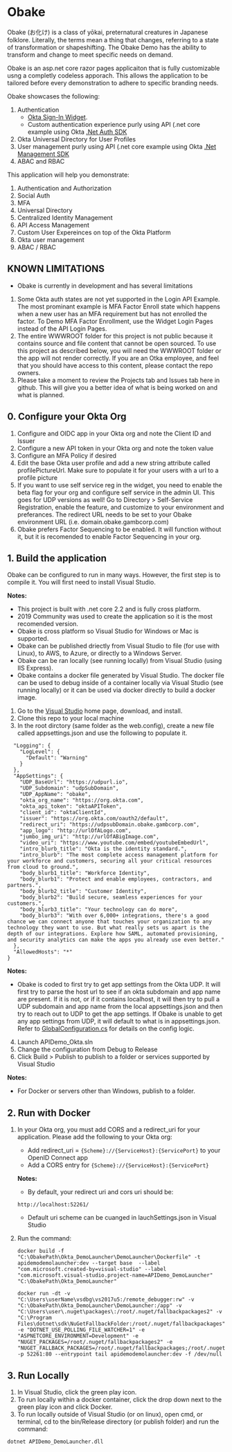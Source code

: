 # Obake

Obake (お化け) is a class of yōkai, preternatural creatures in Japanese folklore. Literally, the terms mean a thing that     changes, referring to a state of transformation or shapeshifting. The Obake Demo has the ability to transform and change to meet specific needs on demand.

Obake is an asp.net core razor pages applicaiton that is fully customizable usng a completly codeless apporach. This allows the application to be tailored before every demonstration to adhere to specific branding needs.

Obake showcases the following:
1. Authentication
    * [Okta Sign-In Widget](https://github.com/okta/okta-signin-widget).
    * Custom authentication experience purly using API (.net core example using Okta [.Net Auth SDK](https://github.com/okta/okta-auth-dotnet)
2. Okta Universal Directory for User Profiles
3. User management purly using API (.net core example using Okta [.Net Management SDK](https://github.com/okta/okta-sdk-dotnet)
3. ABAC and RBAC

This application will help you demonstrate:

1. Authentication and Authorization
2. Social Auth
3. MFA
4. Universal Directory
5. Centralized Identity Management
6. API Access Management
7. Custom User Expereinces on top of the Okta Platform
8. Okta user management 
9. ABAC / RBAC

## KNOWN LIMITATIONS

* Obake is currently in development and has several limitations

1. Some Okta auth states are not yet supported in the Login API Example. The most prominant example is MFA Factor Enroll state which happens when a new user has an MFA requirement but has not enrolled the factor. To Demo MFA Factor Enrollment, use the Widget Login Pages instead of the API Login Pages.
2. The entire WWWROOT folder for this project is not public because it contains source and file content that cannot be open sourced. To use this project as described below, you will need the WWWROOT folder or the app will not render correctly. If you are an Otka employee, and feel that you should have access to this content, please contact the repo owners. 
3. Please take a moment to review the Projects tab and Issues tab here in github. This will give you a better idea of what is being worked on and what is planned.

## 0. Configure your Okta Org

1. Configure and OIDC app in your Okta org and note the Client ID and Issuer
2. Configure a new API token in your Okta org and note the token value
3. Configure an MFA Policy if desired
4. Edit the base Okta user profile and add a new string attribute called profilePictureUrl. Make sure to populate it for your users with a url to a profile picture
5. If you want to use self service reg in the widget, you need to enable the beta flag for your org and configure self service in the admin UI. This goes for UDP versions as well! Go to Directory > Self-Service Registration, enable the feature, and customize to your environment and preferances. The redirect URL needs to be set to your Obake environment URL (i.e. domain.obake.gambcorp.com)
6. Obake prefers Factor Sequencing to be enabled. It will function without it, but it is recomended to enable Factor Sequencing in your org. 

## 1. Build the application

Obake can be configured to run in many ways. However, the first step is to compile it. You will first need to install Visual Studio. 

**Notes:**

* This project is built with .net core 2.2 and is fully cross platform.
* 2019 Community was used to create the application so it is the most recomended version. 
* Obake is cross platform so Visual Studio for Windows or Mac is supported. 
* Obake can be published driectly from Visual Studio to file (for use with Linux), to AWS, to Azure, or directly to a Windows Server. 
* Obake can be ran locally (see running locally) from Visual Studio (using IIS Express).
* Obake contains a docker file generated by Visual Studio. The docker file can be used to debug inside of a container locally via Visual Studio (see running locally) or it can be used via docker directly to build a docker image. 

1. Go to the [Visual Studio](https://visualstudio.microsoft.com/) home page, download, and install.
2. Clone this repo to your local machine 
3. In the root dirctory (same folder as the web.config), create a new file called appsettings.json and use the following to populate it.

```javascript{
  "Logging": {
    "LogLevel": {
      "Default": "Warning"
    }
  },
  "AppSettings": {
    "UDP_BaseUrl": "https://udpurl.io",
    "UDP_Subdomain": "udpSubDomain",
    "UDP_AppName": "obake",
    "okta_org_name": "https://org.okta.com",
    "okta_api_token": "oktaAPIToken",
    "client_id": "oktaClientId",
    "issuer": "https://org.okta.com/oauth2/default",
    "redirect_uri": "https://udpsubDomain.obake.gambcorp.com",
    "app_logo": "http://urlOfALogo.com",
    "jumbo_img_uri": "http://urlOfABigImage.com",
    "video_uri": "https://www.youtube.com/embed/youtubeEmbedUrl",
    "intro_blurb_title": "Okta is the identity standard.",
    "intro_blurb": "The most complete access management platform for your workforce and customers, securing all your critical resources from cloud to ground.",
    "body_blurb1_title": "Workforce Identity",
    "body_blurb1": "Protect and enable employees, contractors, and partners.",
    "body_blurb2_title": "Customer Identity",
    "body_blurb2": "Build secure, seamless experiences for your customers.",
    "body_blurb3_title": "Your technology can do more",
    "body_blurb3": "With over 6,000+ integrations, there's a good chance we can connect anyone that touches your organization to any technology they want to use. But what really sets us apart is the depth of our integrations. Explore how SAML, automated provisioning, and security analytics can make the apps you already use even better."
  },
  "AllowedHosts": "*"
}
```

   **Notes:**
   - Obake is coded to first try to get app settings from the Okta UDP. It will first try to parse the host url to see if an okta subdomain and app name are present. If it is not, or if it contains localhost, it will then try to pull a UDP subdomain and app name from the local appsettings.json and then try to reach out to UDP to get the app settings. If Obake is unable to get any app settings from UDP, it will default to what is in appsettings.json. Refer to [GlobalConfiguration.cs](https://github.com/nickgamb/Obake/blob/master/DemoLauncher/Services/GlobalConfiguration.cs) for details on the config logic.


4. Launch APIDemo_Okta.sln
5. Change the configuration from Debug to Release
6. Click Build > Publish to publish to a folder or services supported by Visual Studio

  **Notes:**
  - For Docker or servers other than Windows, publish to a folder. 

## 2. Run with Docker
1. In your Okta org, you must add CORS and a redirect_uri for your application.
    Please add the following to your Okta org:
    * Add redirect_uri = `{Scheme}://{ServiceHost}:{ServicePort}` to your OpenID Connect app
    * Add a CORS entry for ``{Scheme}://{ServiceHost}:{ServicePort}``
    
    **Notes:**
    * By default, your redirect uri and cors uri should be:
    
    ```http://localhost:52261/```
    * Default uri scheme can be cuanged in lauchSettings.json in Visual Studio

5. Run the command:
    ```
    docker build -f "C:\ObakePath\Okta_DemoLauncher\DemoLauncher\Dockerfile" -t apidemodemolauncher:dev --target base  --label "com.microsoft.created-by=visual-studio" --label "com.microsoft.visual-studio.project-name=APIDemo_DemoLauncher" "C:\ObakePath\Okta_DemoLauncher" 
    
    docker run -dt -v "C:\Users\userName\vsdbg\vs2017u5:/remote_debugger:rw" -v "C:\ObakePath\Okta_DemoLauncher\DemoLauncher:/app" -v "C:\Users\user\.nuget\packages\:/root/.nuget/fallbackpackages2" -v "C:\Program Files\dotnet\sdk\NuGetFallbackFolder:/root/.nuget/fallbackpackages" -e "DOTNET_USE_POLLING_FILE_WATCHER=1" -e "ASPNETCORE_ENVIRONMENT=Development" -e "NUGET_PACKAGES=/root/.nuget/fallbackpackages2" -e "NUGET_FALLBACK_PACKAGES=/root/.nuget/fallbackpackages;/root/.nuget/fallbackpackages2" -p 52261:80 --entrypoint tail apidemodemolauncher:dev -f /dev/null 
    ```
    
## 3. Run Locally

1. In Visual Studio, click the green play icon.
2. To run locally within a docker container, click the drop down next to the green play icon and click Docker. 
3. To run locally outside of Visual Studio (or on linux), open cmd, or terminal, cd to the bin/Release directory (or publish folder) and run the command:
  ```
  dotnet APIDemo_DemoLauncher.dll
  ```
